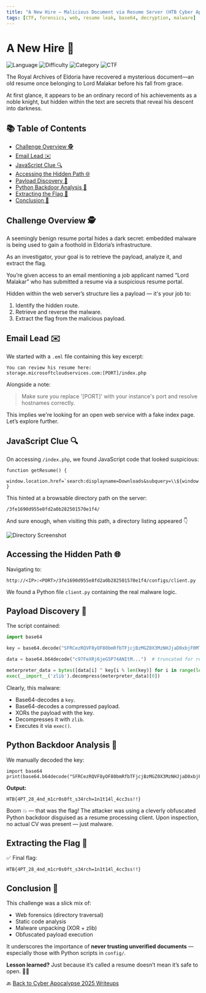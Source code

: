 ```yaml
---
title: "A New Hire – Malicious Document via Resume Server (HTB Cyber Apocalypse 2025)"
tags: [CTF, forensics, web, resume leak, base64, decryption, malware]
---
```


# A New Hire 📁

![Language](https://img.shields.io/badge/language-Forensics-blue.svg)
![Difficulty](https://img.shields.io/badge/difficulty-Easy-blue.svg)
![Category](https://img.shields.io/badge/category-Forensics-purple.svg)
![CTF](https://img.shields.io/badge/Event-HTB%20Cyber%20Apocalypse%202025-purple)

The Royal Archives of Eldoria have recovered a mysterious document—an old resume once belonging to Lord Malakar before his fall from grace. 

At first glance, it appears to be an ordinary record of his achievements as a noble knight, but hidden within the text are secrets that reveal his descent into darkness.

## 📚 Table of Contents

- [Challenge Overview 🕵️](#challenge-overview-)
- [Email Lead ✉️](#email-lead-)
- [JavaScript Clue 🔍](#javascript-clue-)
- [Accessing the Hidden Path 🌐](#accessing-the-hidden-path-)
- [Payload Discovery 🧪](#payload-discovery-)
- [Python Backdoor Analysis 🧠](#python-backdoor-analysis-)
- [Extracting the Flag 🏴](#extracting-the-flag-)
- [Conclusion 🧾](#conclusion-)

## Challenge Overview 🕵️

A seemingly benign resume portal hides a dark secret: embedded malware is being used to gain a foothold in Eldoria’s infrastructure. 

As an investigator, your goal is to retrieve the payload, analyze it, and extract the flag.

You’re given access to an email mentioning a job applicant named “Lord Malakar” who has submitted a resume via a suspicious resume portal. 

Hidden within the web server’s structure lies a payload — it's your job to:

1. Identify the hidden route.
2. Retrieve and reverse the malware.
3. Extract the flag from the malicious payload.

## Email Lead ✉️

We started with a `.eml` file containing this key excerpt:

```
You can review his resume here:
storage.microsoftcloudservices.com:[PORT]/index.php
```

Alongside a note:

> Make sure you replace '[PORT]' with your instance's port and resolve hostnames correctly.

This implies we're looking for an open web service with a fake index page. Let’s explore further.

## JavaScript Clue 🔍

On accessing `/index.php`, we found JavaScript code that looked suspicious:

```
function getResume() {
  window.location.href=`search:displayname=Downloads&subquery=\\${window.location.hostname}@${window.location.port}\3fe1690d955e8fd2a0b282501570e1f4\resumes\`;
}
```

This hinted at a browsable directory path on the server:
```
/3fe1690d955e8fd2a0b282501570e1f4/
```

And sure enough, when visiting this path, a directory listing appeared 👇

![Directory Screenshot](https://github.com/user-attachments/assets/581800e9-5571-4805-9505-37a44fb45958)
## Accessing the Hidden Path 🌐

Navigating to:

```
http://<IP>:<PORT>/3fe1690d955e8fd2a0b282501570e1f4/configs/client.py
```

We found a Python file `client.py` containing the real malware logic.

## Payload Discovery 🧪

The script contained:

```python
import base64

key = base64.decode("SFRCezRQVF8yOF80bmRfbTFjcjBzMGZ0X3MzNHJjaD0xbjF0MTRsXzRjYzNzISF9Cg==")

data = base64.b64decode("c97FeXRj6jeG5P74ANItM...")  # truncated for readability

meterpreter_data = bytes([data[i] ^ key[i % len(key)] for i in range(len(data))])
exec(__import__('zlib').decompress(meterpreter_data)[0])
```

Clearly, this malware:

- Base64-decodes a `key`.
- Base64-decodes a compressed payload.
- XORs the payload with the key.
- Decompresses it with `zlib`.
- Executes it via `exec()`.

## Python Backdoor Analysis 🧠

We manually decoded the key:

```
import base64
print(base64.b64decode("SFRCezRQVF8yOF80bmRfbTFjcjBzMGZ0X3MzNHJjaD0xbjF0MTRsXzRjYzNzISF9Cg==").decode())
```

**Output:**
```
HTB{4PT_28_4nd_m1cr0s0ft_s34rch=1n1t14l_4cc3ss!!}
```

Boom 💥 — that was the flag! The attacker was using a cleverly obfuscated Python backdoor disguised as a resume processing client. Upon inspection, no actual CV was present — just malware.

## Extracting the Flag 🏴

✅ Final flag:
```
HTB{4PT_28_4nd_m1cr0s0ft_s34rch=1n1t14l_4cc3ss!!}
```

## Conclusion 🧾

This challenge was a slick mix of:

- Web forensics (directory traversal)
- Static code analysis
- Malware unpacking (XOR + zlib)
- Obfuscated payload execution

It underscores the importance of **never trusting unverified documents** — especially those with Python scripts in `config/`.

**Lesson learned?** Just because it’s called a resume doesn’t mean it’s safe to open. 🐍📄

🔙 [Back to Cyber Apocalypse 2025 Writeups](../../)
